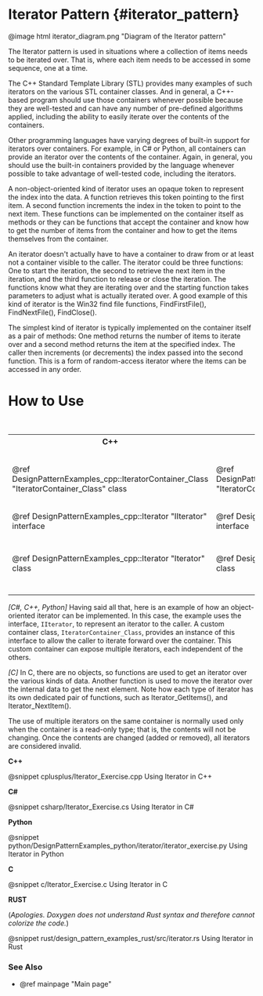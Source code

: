 # Iterator Pattern {#iterator_pattern}

@image html iterator_diagram.png "Diagram of the Iterator pattern"

The Iterator pattern is used in situations where a collection of items
needs to be iterated over.  That is, where each item needs to be accessed
in some sequence, one at a time.

The C++ Standard Template Library (STL) provides many examples of such
iterators on the various STL container classes.  And in general, a C++-
based program should use those containers whenever possible because they
are well-tested and can have any number of pre-defined algorithms applied,
including the ability to easily iterate over the contents of the
containers.

Other programming languages have varying degrees of built-in support for
iterators over containers.  For example, in C# or Python, all containers can
provide an iterator over the contents of the container.  Again, in general,
you should use the built-in containers provided by the language whenever
possible to take advantage of well-tested code, including the iterators.

A non-object-oriented kind of iterator uses an opaque token to represent
the index into the data.  A function retrieves this token pointing to the
first item.  A second function increments the index in the token to point
to the next item.  These functions can be implemented on the container
itself as methods or they can be functions that accept the container and
know how to get the number of items from the container and how to get the
items themselves from the container.

An iterator doesn't actually have to have a container to draw from or at
least not a container visible to the caller.  The iterator could be three
functions: One to start the iteration, the second to retrieve the next item
in the iteration, and the third function to release or close the iteration.
The functions know what they are iterating over and the starting function
takes parameters to adjust what is actually iterated over.  A good example
of this kind of iterator is the Win32 find file functions, FindFirstFile(),
FindNextFile(), FindClose().

The simplest kind of iterator is typically implemented on the container
itself as a pair of methods: One method returns the number of items to
iterate over and a second method returns the item at the specified index.
The caller then increments (or decrements) the index passed into the second
function.  This is a form of random-access iterator where the items can be
accessed in any order.

# How to Use

<table>
<caption>Links to the Iterator classes and interface or functions</caption>
<tr>
  <th>C++
  <th>C#
  <th>Python
  <th>C
<tr>
  <td>@ref DesignPatternExamples_cpp::IteratorContainer_Class "IteratorContainer_Class" class
  <td>@ref DesignPatternExamples_csharp.IteratorContainer_Class "IteratorContainer_Class" class
  <td>@ref DesignPatternExamples_python.iterator.iterator_class.IteratorContainer_Class "IteratorContainer_Class" class
  <td>Iterator_GetItems() function<br>
      Iterator_GetKeys() function<br>
      Iterator_GetValues() function
<tr>
  <td>@ref DesignPatternExamples_cpp::Iterator "IIterator" interface
  <td>@ref DesignPatternExamples_csharp.Iterator "IIterator" interface
  <td>@ref DesignPatternExamples_python.iterator.iterator_class.IIterator "IIterator" interface
  <td>Not Applicable
<tr>
  <td>@ref DesignPatternExamples_cpp::Iterator "Iterator" class
  <td>@ref DesignPatternExamples_csharp.Iterator "Iterator" class
  <td>@ref DesignPatternExamples_python.iterator.iterator_class.Iterator "Iterator" class
  <td>Iterator_NextItem() function<br>
      Iterator_NextKey() function<br>
      Iterator_NextValue() function
</table>

_[C#, C++, Python]_
Having said all that, here is an example of how an object-oriented iterator
can be implemented.  In this case, the example uses the interface, `IIterator`,
to represent an iterator to the caller.  A custom container class,
`IteratorContainer_Class`, provides an instance of this interface to allow the
caller to iterate forward over the container.  This custom container can
expose multiple iterators, each independent of the others.

_[C]_
In C, there are no objects, so functions are used to get an iterator over the
various kinds of data.  Another function is used to move the iterator over the
internal data to get the next element.  Note how each type of iterator has its
own dedicated pair of functions, such as Iterator_GetItems(), and
Iterator_NextItem().

The use of multiple iterators on the same container is normally used only when
the container is a read-only type; that is, the contents will not be changing.
Once the contents are changed (added or removed), all iterators are considered
invalid.

__C++__

@snippet cplusplus/Iterator_Exercise.cpp Using Iterator in C++

__C#__

@snippet csharp/Iterator_Exercise.cs Using Iterator in C#

__Python__

@snippet python/DesignPatternExamples_python/iterator/iterator_exercise.py Using Iterator in Python

__C__

@snippet c/Iterator_Exercise.c Using Iterator in C

__RUST__

(_Apologies.  Doxygen does not understand Rust syntax and therefore cannot colorize the code._)

@snippet rust/design_pattern_examples_rust/src/iterator.rs Using Iterator in Rust

### See Also
- @ref mainpage "Main page"
